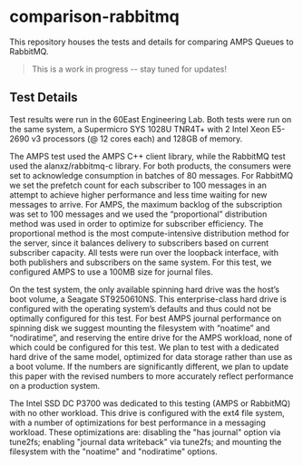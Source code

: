 # comparison-rabbitmq
This repository houses the tests and details for comparing AMPS Queues to RabbitMQ.

> This is a work in progress -- stay tuned for updates!


## Test Details

Test results were run in the 60East Engineering Lab. Both tests were run on the same system, a Supermicro SYS 1028U TNR4T+ with 2 Intel Xeon E5-2690 v3 processors (@ 12 cores each) and 128GB of memory.

The AMPS test used the AMPS C++ client library, while the RabbitMQ test used the alanxz/rabbitmq-c library. For both products, the consumers were set to acknowledge consumption in batches of 80 messages. For RabbitMQ we set the prefetch count for each subscriber to 100 messages in an attempt to achieve higher performance and less time waiting for new messages to arrive. For AMPS, the maximum backlog of the subscription was set to 100 messages and we used the “proportional” distribution method was used in order to optimize for subscriber efficiency. The proportional method is the most compute-intensive distribution method for the server, since it balances delivery to subscribers based on current subscriber capacity. All tests were run over the loopback interface, with both publishers and subscribers on the same system. For this test, we configured AMPS to use a 100MB size for journal files.

On the test system, the only available spinning hard drive was the host’s boot volume, a Seagate ST9250610NS. This enterprise-class hard drive is configured with the operating system’s defaults and thus could not be optimally configured for this test. For best AMPS journal performance on spinning disk we suggest mounting the filesystem with “noatime” and “nodiratime”, and reserving the entire drive for the AMPS workload, none of which could be configured for this test. We plan to test with a dedicated hard drive of the same model, optimized for data storage rather than use as a boot volume. If the numbers are significantly different, we plan to update this paper with the revised numbers to more accurately reflect performance on a production system.

The Intel SSD DC P3700 was dedicated to this testing (AMPS or RabbitMQ) with no other workload. This drive is configured with the ext4 file system, with a number of optimizations for best performance in a messaging workload. These optimizations are: disabling the "has journal" option via tune2fs; enabling "journal data writeback" via tune2fs; and mounting the filesystem with the "noatime" and "nodiratime" options.

